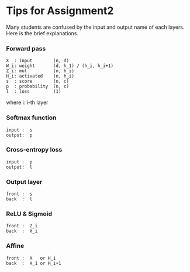 # Tips for Assignment2

Many students are confused by the input and output name of each layers. Here is the brief explanations.

### Forward pass

    X  : input        (n, d) 
    W_i: weight       (d, h_1) / (h_i, h_i+1) 
    Z_i: mul          (n, h_i)
    H_i: activated    (n, h_i) 
    s  : score        (n, c)
    p  : probability  (n, c)
    l  : loss         (1)
    
where i: i-th layer

### Softmax function

    input :  s
    output:  p
    
### Cross-entropy loss

    input :  p
    output:  l
    
### Output layer
 
    front :  s
    back  :  l
    
### ReLU & Sigmoid

    front :  Z_i
    back  :  H_i
    
### Affine

    front :  X   or H_i
    back  :  H_1 or H_i+1
